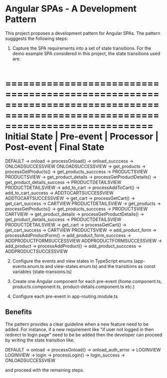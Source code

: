 # Angular SPAs - A Development Pattern

This project proposes a development pattern for Angular SPAs. The pattern sugggests the following steps:

1. Capture the SPA requirements into a set of state transitions.
   For the demo example SPA considered in this project, the state transitions used are:
   <pre>
=================================================================================================================================
     Initial State              |  Pre-event |   Processor      |      Post-event               |     Final State
=================================================================================================================================
DEFAULT                   -> onload              -> processOnload()            -> onload_succcess             -> ONLOADSUCCESSVIEW
ONLOADSUCCESSVIEW         -> get_products        -> processGetProducts()       -> get_products_succcess       -> PRODUCTSVIEW
PRODUCTSVIEW              -> get_product_details -> processGetProductDetails() -> get_product_details_success -> PRODUCTDETAILSVIEW
PRODUCTDETAILSVIEW        -> add_to_cart         -> processAddToCart()         -> add_to_cart_success         -> ADDTOCARTSUCCESSVIEW
ADDTOCARTSUCCESSVIEW      -> get_cart            -> processGetCart()           -> get_cart_success            -> CARTVIEW
PRODUCTDETAILSVIEW        -> get_products        -> processGetProducts()       -> get_products_succcess       -> PRODUCTSVIEW
CARTVIEW                  -> get_product_details -> processGetProductDetails() -> get_product_details_success -> PRODUCTDETAILSVIEW
PRODUCTDETAILSVIEW        -> get_cart            -> processGetCart()           -> get_cart_success            -> CARTVIEW
PRODUCTSVIEW              -> add_product_form    -> processAddProductForm()    -> add_product_form_succcess   -> ADDPRODUCTFORMSUCCESSVIEW
ADDPRODUCTFORMSUCCESSVIEW -> add_product         -> processAddProduct()        -> add_product_succcess        -> ADDPRODUCTSUCCESSVIEW
</pre>

2. Configure the events and view states in TypeScript enums (app-events.enum.ts and view-states.enum.ts) and the transitions as const variables (state-transions.ts)

3. Create one Angular component for each pre-event (home.component.ts, products.component.ts, product-details.component.ts etc.)

4. Configure each pre-event in app-routing.module.ts

## Benefits

The pattern provides a clear guideline when a new feature need to be added. For instance, if a new requirement like "if user not logged in then redirect to login page" need to be be added then the developer can proceed by writing the state transition like:

DEFAULT   -> onload -> processOnload() -> onload_auth_error -> LOGINVIEW
LOGINVIEW -> login  -> processLogin()  -> login_success     -> ONLOADSUCCESSVIEW

and proceed with the remaining steps.